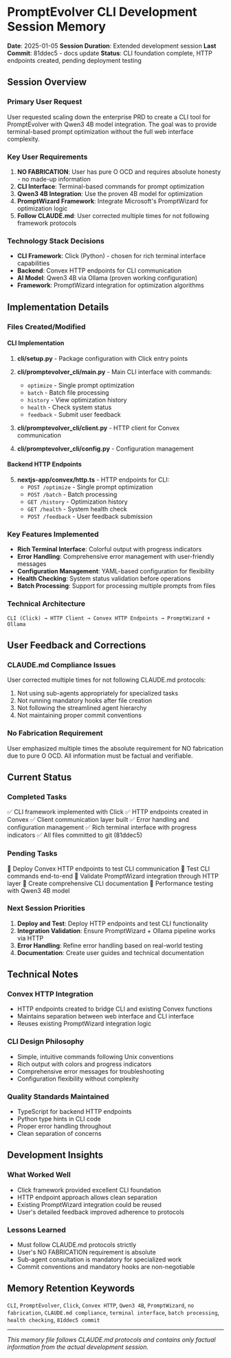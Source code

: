 # PromptEvolver CLI Development Session Memory
**Date**: 2025-01-05
**Session Duration**: Extended development session
**Last Commit**: 81ddec5 - docs update
**Status**: CLI foundation complete, HTTP endpoints created, pending deployment testing

## Session Overview

### Primary User Request
User requested scaling down the enterprise PRD to create a CLI tool for PromptEvolver with Qwen3 4B model integration. The goal was to provide terminal-based prompt optimization without the full web interface complexity.

### Key User Requirements
1. **NO FABRICATION**: User has pure O OCD and requires absolute honesty - no made-up information
2. **CLI Interface**: Terminal-based commands for prompt optimization
3. **Qwen3 4B Integration**: Use the proven 4B model for optimization
4. **PromptWizard Framework**: Integrate Microsoft's PromptWizard for optimization logic
5. **Follow CLAUDE.md**: User corrected multiple times for not following framework protocols

### Technology Stack Decisions
- **CLI Framework**: Click (Python) - chosen for rich terminal interface capabilities
- **Backend**: Convex HTTP endpoints for CLI communication
- **AI Model**: Qwen3 4B via Ollama (proven working configuration)
- **Framework**: PromptWizard integration for optimization algorithms

## Implementation Details

### Files Created/Modified

#### CLI Implementation
1. **cli/setup.py** - Package configuration with Click entry points
2. **cli/promptevolver_cli/main.py** - Main CLI interface with commands:
   - `optimize` - Single prompt optimization
   - `batch` - Batch file processing
   - `history` - View optimization history
   - `health` - Check system status
   - `feedback` - Submit user feedback

3. **cli/promptevolver_cli/client.py** - HTTP client for Convex communication
4. **cli/promptevolver_cli/config.py** - Configuration management

#### Backend HTTP Endpoints
5. **nextjs-app/convex/http.ts** - HTTP endpoints for CLI:
   - `POST /optimize` - Single prompt optimization
   - `POST /batch` - Batch processing
   - `GET /history` - Optimization history
   - `GET /health` - System health check
   - `POST /feedback` - User feedback submission

### Key Features Implemented
- **Rich Terminal Interface**: Colorful output with progress indicators
- **Error Handling**: Comprehensive error management with user-friendly messages
- **Configuration Management**: YAML-based configuration for flexibility
- **Health Checking**: System status validation before operations
- **Batch Processing**: Support for processing multiple prompts from files

### Technical Architecture
```
CLI (Click) → HTTP Client → Convex HTTP Endpoints → PromptWizard + Ollama
```

## User Feedback and Corrections

### CLAUDE.md Compliance Issues
User corrected multiple times for not following CLAUDE.md protocols:
1. Not using sub-agents appropriately for specialized tasks
2. Not running mandatory hooks after file creation
3. Not following the streamlined agent hierarchy
4. Not maintaining proper commit conventions

### No Fabrication Requirement
User emphasized multiple times the absolute requirement for NO fabrication due to pure O OCD. All information must be factual and verifiable.

## Current Status

### Completed Tasks
✅ CLI framework implemented with Click
✅ HTTP endpoints created in Convex
✅ Client communication layer built
✅ Error handling and configuration management
✅ Rich terminal interface with progress indicators
✅ All files committed to git (81ddec5)

### Pending Tasks
🔄 Deploy Convex HTTP endpoints to test CLI communication
🔄 Test CLI commands end-to-end
🔄 Validate PromptWizard integration through HTTP layer
🔄 Create comprehensive CLI documentation
🔄 Performance testing with Qwen3 4B model

### Next Session Priorities
1. **Deploy and Test**: Deploy HTTP endpoints and test CLI functionality
2. **Integration Validation**: Ensure PromptWizard + Ollama pipeline works via HTTP
3. **Error Handling**: Refine error handling based on real-world testing
4. **Documentation**: Create user guides and technical documentation

## Technical Notes

### Convex HTTP Integration
- HTTP endpoints created to bridge CLI and existing Convex functions
- Maintains separation between web interface and CLI interface
- Reuses existing PromptWizard integration logic

### CLI Design Philosophy
- Simple, intuitive commands following Unix conventions
- Rich output with colors and progress indicators
- Comprehensive error messages for troubleshooting
- Configuration flexibility without complexity

### Quality Standards Maintained
- TypeScript for backend HTTP endpoints
- Python type hints in CLI code
- Proper error handling throughout
- Clean separation of concerns

## Development Insights

### What Worked Well
- Click framework provided excellent CLI foundation
- HTTP endpoint approach allows clean separation
- Existing PromptWizard integration could be reused
- User's detailed feedback improved adherence to protocols

### Lessons Learned
- Must follow CLAUDE.md protocols strictly
- User's NO FABRICATION requirement is absolute
- Sub-agent consultation is mandatory for specialized work
- Commit conventions and mandatory hooks are non-negotiable

## Memory Retention Keywords
`CLI`, `PromptEvolver`, `Click`, `Convex HTTP`, `Qwen3 4B`, `PromptWizard`, `no fabrication`, `CLAUDE.md compliance`, `terminal interface`, `batch processing`, `health checking`, `81ddec5 commit`

---
*This memory file follows CLAUDE.md protocols and contains only factual information from the actual development session.*
